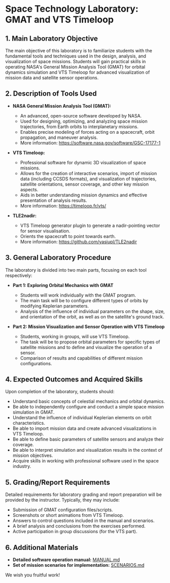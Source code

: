 # Space Technology Laboratory: GMAT and VTS Timeloop

## 1\. Main Laboratory Objective

The main objective of this laboratory is to familiarize students with the fundamental tools and techniques used in the design, analysis, and visualization of space missions. Students will gain practical skills in operating NASA's General Mission Analysis Tool (GMAT) for orbital dynamics simulation and VTS Timeloop for advanced visualization of mission data and satellite sensor operations.

## 2\. Description of Tools Used

  * **NASA General Mission Analysis Tool (GMAT):**

      * An advanced, open-source software developed by NASA.
      * Used for designing, optimizing, and analyzing space mission trajectories, from Earth orbits to interplanetary missions.
      * Enables precise modeling of forces acting on a spacecraft, orbit propagation, and maneuver analysis.
      * More information: https://software.nasa.gov/software/GSC-17177-1

  * **VTS Timeloop:**

      * Professional software for dynamic 3D visualization of space missions.
      * Allows for the creation of interactive scenarios, import of mission data (including CCSDS formats), and visualization of trajectories, satellite orientations, sensor coverage, and other key mission aspects.
      * Aids in better understanding mission dynamics and effective presentation of analysis results.
      * More information: https://timeloop.fr/vts/

  * **TLE2nadir:**
      
      * VTS Timeloop generator plugin to generate a nadir-pointing vector for sensor visualisation.
      * Orients the spacecraft to point towards earth.
      * More information: https://github.com/yasiupl/TLE2nadir 

## 3\. General Laboratory Procedure

The laboratory is divided into two main parts, focusing on each tool respectively:

  * **Part 1: Exploring Orbital Mechanics with GMAT**

      * Students will work individually with the GMAT program.
      * The main task will be to configure different types of orbits by modifying Keplerian parameters.
      * Analysis of the influence of individual parameters on the shape, size, and orientation of the orbit, as well as on the satellite's ground track.

  * **Part 2: Mission Visualization and Sensor Operation with VTS Timeloop**

      * Students, working in groups, will use VTS Timeloop.
      * The task will be to propose orbital parameters for specific types of satellite missions and to define and visualize the operation of a sensor.
      * Comparison of results and capabilities of different mission configurations.

## 4\. Expected Outcomes and Acquired Skills

Upon completion of the laboratory, students should:

  * Understand basic concepts of celestial mechanics and orbital dynamics.
  * Be able to independently configure and conduct a simple space mission simulation in GMAT.
  * Understand the influence of individual Keplerian elements on orbit characteristics.
  * Be able to import mission data and create advanced visualizations in VTS Timeloop.
  * Be able to define basic parameters of satellite sensors and analyze their coverage.
  * Be able to interpret simulation and visualization results in the context of mission objectives.
  * Acquire skills in working with professional software used in the space industry.

## 5\. Grading/Report Requirements

Detailed requirements for laboratory grading and report preparation will be provided by the instructor. Typically, they may include:

  * Submission of GMAT configuration files/scripts.
  * Screenshots or short animations from VTS Timeloop.
  * Answers to control questions included in the manual and scenarios.
  * A brief analysis and conclusions from the exercises performed.
  * Active participation in group discussions (for the VTS part).

## 6\. Additional Materials

  * **Detailed software operation manual:** [MANUAL.md](MANUAL.md)
  * **Set of mission scenarios for implementation:** [SCENARIOS.md](SCENARIOS.md)

We wish you fruitful work\!